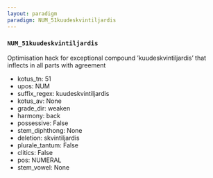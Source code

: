 ```yaml
---
layout: paradigm
paradigm: NUM_51kuudeskvintiljardis
---
```

### ` NUM_51kuudeskvintiljardis `

Optimisation hack for exceptional compound ’kuudeskvintiljardis’ that inflects in all parts with agreement
* kotus_tn: 51
* upos: NUM
* suffix_regex: kuudeskvintiljardis
* kotus_av: None
* grade_dir: weaken
* harmony: back
* possessive: False
* stem_diphthong: None
* deletion: skvintiljardis
* plurale_tantum: False
* clitics: False
* pos: NUMERAL
* stem_vowel: None
